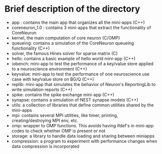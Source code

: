# Brief description of the directory

* app : contains the main app that organizes all the mini-apps (C++)
* coreneuron_1.0 : contains 3 mini-apps that extract the functionality of CoreNeuron
 * kernel, the main computation of core neuron (C/OMP)
 * queueing: contains a simulation of the CoreNeuron queueing functionality (C++)
 * solver, the famous Hines solver for sparse matrix (C)
* hello: contains a basic example of hello world mini-app (C++)
* iobench: mini-app to test the performance of a key/value store applied to a neuroscience environment (C++)
* keyvalue: mini-app to test the performance of one neuroscience use case with key/value store on BG/Q (C++)
* replib: mini-app that simulates the behavior of Neuron's ReportingLib to write simulation reports (C++)
* spike: contains the spike exchange mini-app (C++)
* synapse: contains a simulation of NEST synapse models (C++)
* utils: a collection of libraries that define common utilities shared by the mini-apps
 * mpi: contains several MPI utilities, like timer, printing, creating/destroying MPI env, etc.
 * omp: wrapper to OMP functions. This avoids having ifdef's in mini-app codes to check whether OMP is present or not
 * storage: a library to handle data loading and sharing between miniapps
* compression: a program to experiment with performance changes when data compression is incorporated
